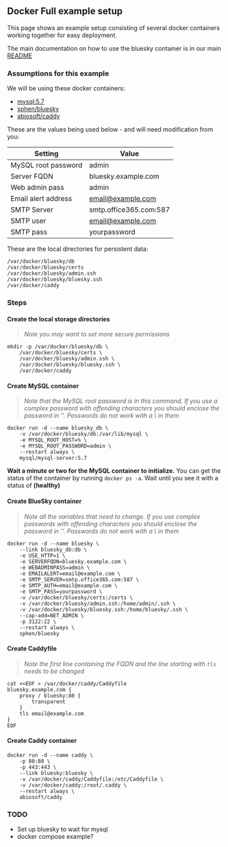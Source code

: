 ## Docker Full example setup

This page shows an example setup consisting of several docker containers working together for easy deployment.

The main documentation on how to use the bluesky container is in our main [README](../README.md)

### Assumptions for this example

We will be using these docker containers:
- [mysql:5.7](https://hub.docker.com/_/mysql/)
- [sphen/bluesky](https://hub.docker.com/r/sphen/bluesky/)
- [abiosoft/caddy](https://hub.docker.com/r/abiosoft/caddy/)

These are the values being used below - and will need modification from you:

| Setting | Value |
| --- | --- |
| MySQL root password | admin |
| Server FQDN | bluesky.example.com |
| Web admin pass | admin |
| Email alert address | email@example.com |
| SMTP Server | smtp.office365.com:587 |
| SMTP user | email@example.com |
| SMTP pass | yourpassword |

These are the local directories for persistent data:
```
/var/docker/bluesky/db
/var/docker/bluesky/certs
/var/docker/bluesky/admin.ssh
/var/docker/bluesky/bluesky.ssh
/var/docker/caddy
```

### Steps

#### Create the local storage directories

> _Note you may want to set more secure permissions_

```
mkdir -p /var/docker/bluesky/db \
	/var/docker/bluesky/certs \
	/var/docker/bluesky/admin.ssh \
	/var/docker/bluesky/bluesky.ssh \
	/var/docker/caddy
```

#### Create MySQL container

> _Note that the MySQL root password is in this command. If you use a complex password with offending characters you should enclose the password in ''. Passwords do not work with a \ in them_

```
docker run -d --name bluesky_db \
	-v /var/docker/bluesky/db:/var/lib/mysql \
	-e MYSQL_ROOT_HOST=% \
	-e MYSQL_ROOT_PASSWORD=admin \
	--restart always \
	mysql/mysql-server:5.7
```

**Wait a minute or two for the MySQL container to initialize.** You can get the status of the container by running `docker ps -a`.  Wait until you see it with a status of **(healthy)**

#### Create BlueSky container

> _Note all the variables that need to change.  If you use complex passwords with offending characters you should enclose the password in ''.  Passwords do not work with a \ in them_

```
docker run -d --name bluesky \
	--link bluesky_db:db \
	-e USE_HTTP=1 \
	-e SERVERFQDN=bluesky.example.com \
	-e WEBADMINPASS=admin \
	-e EMAILALERT=email@example.com \
	-e SMTP_SERVER=smtp.office365.com:587 \
	-e SMTP_AUTH=email@example.com \
	-e SMTP_PASS=yourpassword \
	-v /var/docker/bluesky/certs:/certs \
	-v /var/docker/bluesky/admin.ssh:/home/admin/.ssh \
	-v /var/docker/bluesky/bluesky.ssh:/home/bluesky/.ssh \
	--cap-add=NET_ADMIN \
	-p 3122:22 \
	--restart always \
	sphen/bluesky
```

#### Create Caddyfile

> _Note the first line containing the FQDN and the line starting with `tls` needs to be changed_

```
cat <<EOF > /var/docker/caddy/Caddyfile
bluesky.example.com {
	proxy / bluesky:80 {
		transparent
	}
	tls email@example.com
}
EOF
```

#### Create Caddy container

```
docker run -d --name caddy \
    -p 80:80 \
    -p 443:443 \
    --link bluesky:bluesky \
    -v /var/docker/caddy/Caddyfile:/etc/Caddyfile \
    -v /var/docker/caddy:/root/.caddy \
    --restart always \
    abiosoft/caddy
```

### TODO

- Set up bluesky to wait for mysql
- docker compose example?
